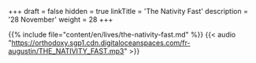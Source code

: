 +++
draft = false
hidden = true
linkTitle = 'The Nativity Fast'
description = '28 November'
weight = 28
+++

{{% include file="content/en/lives/the-nativity-fast.md" %}}
{{< audio "https://orthodoxy.sgp1.cdn.digitaloceanspaces.com/fr-augustin/THE_NATIVITY_FAST.mp3" >}}
